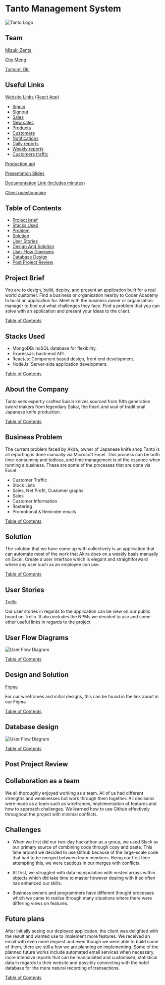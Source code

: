 # Tanto Management System

![Tanto Logo](https://image.ibb.co/gHzsDb/logo.png "Logo Title Text")

## Team

[Mizuki Zenta](https://github.com/MizukiZ/)

[Chy Meng](https://github.com/chymeng/)

[Tomomi Oki](https://github.com/okichan/)

## Useful Links

[Website Links (React App)](https://tanto.netlify.com)

* [Signin](https://tanto.netlify.com/signin)
* [Signout](https://tanto.netlify.com/signup)
* [Sales](https://tanto.netlify.com/sales)
* [New sales](https://tanto.netlify.com/new-sales)
* [Products](https://tanto.netlify.com/products)
* [Customers](https://tanto.netlify.com/customers)
* [Notifications](https://tanto.netlify.com/notifications)
* [Daily reports](https://tanto.netlify.com/report-daily)
* [Weekly reports](https://tanto.netlify.com/report-weekly)
* [Customers traffic](https://tanto.netlify.com/customer-traffic)

[Production api](https://tanto-api.now.sh)

[Presentation Slides](https://docs.google.com/presentation/d/1__HwmAxxGbnhNuGW9O3zxrAPKJOJ2siq-zzJoENJaEM/edit#slide=id.p)

[Documentation Link (includes minutes)](https://docs.google.com/document/d/1Cu55d0rctqWQf9sVHFZ376ZGLEOQhSpns6cviiiJxN8/edit?usp=sharing)

[Client questionnaire](https://docs.google.com/document/d/1CGwHIicpuTjPQWmAArkpmS9gCCW1xLFc_WO_-To4Iss/edit?usp=gmail)

## Table of Contents

* [Project brief](#project-brief)
* [Stacks Used](#stacks-used)
* [Problem](#business-problem)
* [Solution](#solution)
* [User Stories](#user-stories)
* [Design And Solution](#chosen-designs-and-solution)
* [User Flow Diagrams](#user-flow-diagram)
* [Database Design](#database-design)
* [Post Project Review](#post-project-review)

## Project Brief

You are to design, build, deploy, and present an application built for a real world customer.
Find a business or organisation nearby to Coder Academy to build an application for.
Meet with the business owner or organisation manager to find out what challenges they face. Find a problem that you can solve with an application and present your ideas to the client.

[Table of Contents](#table-of-contents)

## Stacks Used

* MongoDB: noSQL database for flexibility.
* ExpressJs: back-end API.
* ReactJs: Component based design, front end development.
* NodeJs: Server-side application development.

[Table of Contents](#table-of-contents)

## About the Company

Tanto sells expertly crafted Suisin knives sourced from 10th generation sword makers from legendary Sakai, the heart and soul of traditional Japanese knife production.

[Table of Contents](#table-of-contents)

## Business Problem

The current problem faced by Akira, owner of Japanese knife shop Tanto is all reporting is done manually via Microsoft Excel. This process can be both time-consuming and tedious, and time management is of the essence when running a business. These are some of the processes that are done via Excel

* Customer Traffic
* Stock Lists
* Sales, Net Profit, Customer graphs
* Sales
* Customer Information
* Rostering
* Promotional & Reminder emails

[Table of Contents](#table-of-contents)

## Solution

The solution that we have come up with collectively is an application that can automate most of the work that Akira does on a weekly basis manually on Excel. Create a user interface which is elegant and straightforward where any user such as an employee can use.

[Table of Contents](#table-of-contents)

## User Stories

[Trello](https://trello.com/b/uPW701tC/term-3-major-project-tanto-knife-store)

Our user stories in regards to the application can be view on our public board on Trello. It also includes the NPMs we decided to use and some other useful links in regards to the project

## User Flow Diagrams

![User Flow Diagram](https://image.ibb.co/ghtNeG/Tanto_workflow_diagram.png "User Flow Diagram")

[Table of Contents](#table-of-contents)

## Design and Solution

[Figma](https://www.figma.com/file/dtRqWfQ8bnwpx6a8yMAm6z5V/Term-3-major-project)

For our wireframes and initial designs, this can be found in the link about in our Figma

[Table of Contents](#table-of-contents)

## Database design

![User Flow Diagram](https://image.ibb.co/do3y6w/db.png "Database Design")

[Table of Contents](#table-of-contents)

## Post Project Review

## Collaboration as a team

We all thoroughly enjoyed working as a team. All of us had different strengths and weaknesses but work through them together. All decisions were made as a team such as wireframes, implementation of features and how to approach challenges.
We learned how to use Github effectively throughout the project with minimal conflicts.

## Challenges

* When we first did our two-day hackathon as a group, we used Slack as our primary source of combining code through copy and paste. This time around we decided to use Github because of the large-scale code that had to be merged between team members. Being our first time attempting this, we were cautious in our merges with conflicts.

* At first, we struggled with data manipulation with nested arrays within objects which did take time to master however dealing with it so often has enhanced our skills.

* Business owners and programmers have different thought processes which we came to realise through many situations where there were differing views on features.

## Future plans

After initially seeing our deployed application, the client was delighted with the result and wanted use to implement more features. We received an email with even more request and even though we were able to build some of them, there are still a few we are planning on implementing.
Some of the planned future works include automated email services when necessary, more intensive reports that can be manipulated and customised, statistical data in regards to their website and possibly connecting with the hotel database for the more natural recording of transactions.

[Table of Contents](#table-of-contents)
